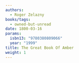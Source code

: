 ```yaml
---
authors:
  - Roger Zelazny
books/tags:
  - owned-but-unread
date: 1800-03-16
params:
  isbn13: "9780380809066"
  year: "1999"
title: The Great Book Of Amber
weight: 1
---
```


<!--more-->
